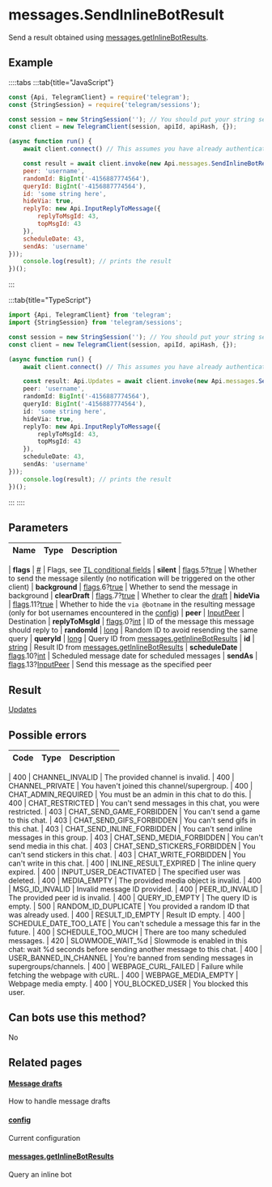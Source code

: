 # messages.SendInlineBotResult

Send a result obtained using [messages.getInlineBotResults](https://core.telegram.org/method/messages.getInlineBotResults).



## Example

::::tabs
:::tab{title="JavaScript"}
```js
const {Api, TelegramClient} = require('telegram');
const {StringSession} = require('telegram/sessions');

const session = new StringSession(''); // You should put your string session here
const client = new TelegramClient(session, apiId, apiHash, {});

(async function run() {
    await client.connect() // This assumes you have already authenticated with .start()

    const result = await client.invoke(new Api.messages.SendInlineBotResult({
    peer: 'username',
    randomId: BigInt('-4156887774564'),
    queryId: BigInt('-4156887774564'),
    id: 'some string here',
    hideVia: true,
    replyTo: new Api.InputReplyToMessage({
        replyToMsgId: 43,
        topMsgId: 43
    }),
    scheduleDate: 43,
    sendAs: 'username'
}));
    console.log(result); // prints the result
})();
```
:::

:::tab{title="TypeScript"}
```ts
import {Api, TelegramClient} from 'telegram';
import {StringSession} from 'telegram/sessions';

const session = new StringSession(''); // You should put your string session here
const client = new TelegramClient(session, apiId, apiHash, {});

(async function run() {
    await client.connect() // This assumes you have already authenticated with .start()

    const result: Api.Updates = await client.invoke(new Api.messages.SendInlineBotResult({
    peer: 'username',
    randomId: BigInt('-4156887774564'),
    queryId: BigInt('-4156887774564'),
    id: 'some string here',
    hideVia: true,
    replyTo: new Api.InputReplyToMessage({
        replyToMsgId: 43,
        topMsgId: 43
    }),
    scheduleDate: 43,
    sendAs: 'username'
}));
    console.log(result); // prints the result
})();
```
:::
::::



## Parameters

| Name | Type | Description |
| :--: | ---- | ----------- |

| **flags** | [#](https://core.telegram.org/type/%23) | Flags, see [TL conditional fields](https://core.telegram.org/mtproto/TL-combinators#conditional-fields) 
| **silent** | [flags](https://core.telegram.org/mtproto/TL-combinators#conditional-fields).5?[true](https://core.telegram.org/constructor/true) | Whether to send the message silently (no notification will be triggered on the other client) 
| **background** | [flags](https://core.telegram.org/mtproto/TL-combinators#conditional-fields).6?[true](https://core.telegram.org/constructor/true) | Whether to send the message in background 
| **clearDraft** | [flags](https://core.telegram.org/mtproto/TL-combinators#conditional-fields).7?[true](https://core.telegram.org/constructor/true) | Whether to clear the [draft](https://core.telegram.org/api/drafts) 
| **hideVia** | [flags](https://core.telegram.org/mtproto/TL-combinators#conditional-fields).11?[true](https://core.telegram.org/constructor/true) | Whether to hide the `via @botname` in the resulting message (only for bot usernames encountered in the [config](https://core.telegram.org/constructor/config)) 
| **peer** | [InputPeer](https://core.telegram.org/type/InputPeer) | Destination 
| **replyToMsgId** | [flags](https://core.telegram.org/mtproto/TL-combinators#conditional-fields).0?[int](https://core.telegram.org/type/int) | ID of the message this message should reply to 
| **randomId** | [long](https://core.telegram.org/type/long) | Random ID to avoid resending the same query 
| **queryId** | [long](https://core.telegram.org/type/long) | Query ID from [messages.getInlineBotResults](https://core.telegram.org/method/messages.getInlineBotResults) 
| **id** | [string](https://core.telegram.org/type/string) | Result ID from [messages.getInlineBotResults](https://core.telegram.org/method/messages.getInlineBotResults) 
| **scheduleDate** | [flags](https://core.telegram.org/mtproto/TL-combinators#conditional-fields).10?[int](https://core.telegram.org/type/int) | Scheduled message date for scheduled messages 
| **sendAs** | [flags](https://core.telegram.org/mtproto/TL-combinators#conditional-fields).13?[InputPeer](https://core.telegram.org/type/InputPeer) | Send this message as the specified peer 


## Result

[Updates](https://core.telegram.org/type/Updates)



## Possible errors

| Code | Type | Description |
| :--: | ---- | ----------- |

| 400 | CHANNEL\_INVALID | The provided channel is invalid. 
| 400 | CHANNEL\_PRIVATE | You haven't joined this channel/supergroup. 
| 400 | CHAT\_ADMIN\_REQUIRED | You must be an admin in this chat to do this. 
| 400 | CHAT\_RESTRICTED | You can't send messages in this chat, you were restricted. 
| 403 | CHAT\_SEND\_GAME\_FORBIDDEN | You can't send a game to this chat. 
| 403 | CHAT\_SEND\_GIFS\_FORBIDDEN | You can't send gifs in this chat. 
| 403 | CHAT\_SEND\_INLINE\_FORBIDDEN | You can't send inline messages in this group. 
| 403 | CHAT\_SEND\_MEDIA\_FORBIDDEN | You can't send media in this chat. 
| 403 | CHAT\_SEND\_STICKERS\_FORBIDDEN | You can't send stickers in this chat. 
| 403 | CHAT\_WRITE\_FORBIDDEN | You can't write in this chat. 
| 400 | INLINE\_RESULT\_EXPIRED | The inline query expired. 
| 400 | INPUT\_USER\_DEACTIVATED | The specified user was deleted. 
| 400 | MEDIA\_EMPTY | The provided media object is invalid. 
| 400 | MSG\_ID\_INVALID | Invalid message ID provided. 
| 400 | PEER\_ID\_INVALID | The provided peer id is invalid. 
| 400 | QUERY\_ID\_EMPTY | The query ID is empty. 
| 500 | RANDOM\_ID\_DUPLICATE | You provided a random ID that was already used. 
| 400 | RESULT\_ID\_EMPTY | Result ID empty. 
| 400 | SCHEDULE\_DATE\_TOO\_LATE | You can't schedule a message this far in the future. 
| 400 | SCHEDULE\_TOO\_MUCH | There are too many scheduled messages. 
| 420 | SLOWMODE\_WAIT\_%d | Slowmode is enabled in this chat: wait %d seconds before sending another message to this chat. 
| 400 | USER\_BANNED\_IN\_CHANNEL | You're banned from sending messages in supergroups/channels. 
| 400 | WEBPAGE\_CURL\_FAILED | Failure while fetching the webpage with cURL. 
| 400 | WEBPAGE\_MEDIA\_EMPTY | Webpage media empty. 
| 400 | YOU\_BLOCKED\_USER | You blocked this user. 


## Can bots use this method?

No

## Related pages

#### [Message drafts](https://core.telegram.org/api/drafts)

How to handle message drafts



#### [config](https://core.telegram.org/constructor/config)

Current configuration



#### [messages.getInlineBotResults](https://core.telegram.org/method/messages.getInlineBotResults)

Query an inline bot




